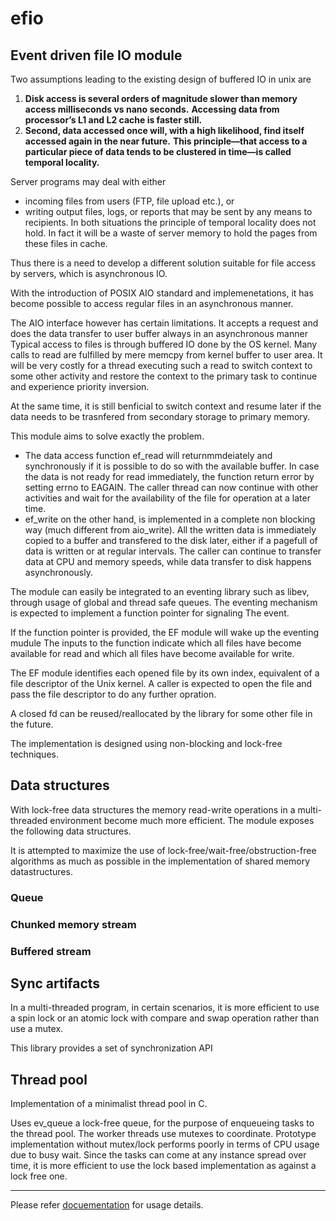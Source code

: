 # efio

## Event driven file IO module

Two assumptions leading to the existing design of buffered IO in unix are
1. **Disk access is several orders of magnitude slower than memory access milliseconds vs nano seconds.**
   **Accessing data from processor’s L1 and L2 cache is faster still.**
2. **Second, data accessed once will, with a high likelihood, find itself accessed again in the near future.**
   **This principle—that access to a particular piece of data tends to be clustered in time—is called**
   **temporal locality.**

Server programs may deal with either 
- incoming files from users (FTP, file upload etc.), or
- writing output files, logs, or reports that may be sent by any means to recipients. In both situations the principle of temporal locality does not hold. In fact it will be a waste of server memory to hold the pages from these files in cache.

Thus there is a need to develop a different solution suitable for file access by servers, which is asynchronous IO.

With the introduction of POSIX AIO standard and implemenetations, it has become possible to access regular
files in an asynchronous manner.

The AIO interface however has certain limitations.
It accepts a request and does the data transfer to user buffer always in an asynchronous manner
Typical access to files is through buffered IO done by the OS kernel. Many calls to read are fulfilled by mere
memcpy from kernel buffer to user area. It will be very costly for a thread executing such a read to switch context
to some other activity and restore the context to the primary task to continue and experience priority inversion.

At the same time, it is still benficial to switch context and resume later if the data needs to be trasnfered from
secondary storage to primary memory.

This module aims to solve exactly the problem.
- The data access function ef_read will returnmmdeiately and synchronously if it is possible to do so with the available buffer. In case the data is not ready for read immediately, the function return error by setting errno to EAGAIN. The caller thread can now continue with other activities and wait for the availability of the file for operation at a later time.
- ef_write on the other hand, is implemented in a complete non blocking way (much different from aio_write). All the written data is immediately copied to a buffer and transfered to the disk later, either if a pagefull of data is written or at regular intervals. The caller can continue to transfer data at CPU and memory speeds, while data transfer to disk happens asynchronously.

The module can easily be integrated to an eventing library such as libev, through usage of global and thread safe
queues. The eventing mechanism  is expected to implement a function pointer for signaling The event.

If the function pointer is provided, the EF module will wake up the eventing mudule
The inputs to the function  indicate which all files have become available for read and
which all files have become available for write.

The EF module identifies each opened file by its own index, equivalent of a file descriptor of the Unix kernel.
A caller is expected to open the file and pass the file descriptor to do any further opration.

A closed fd can be reused/reallocated by the library for some other file in the future.

The implementation is designed using non-blocking and lock-free techniques.

## Data structures

With lock-free data structures the memory read-write operations in a multi-threaded environment become much more efficient. The module exposes the following data structures.

It is attempted to maximize the use of lock-free/wait-free/obstruction-free algorithms as much as possible in the implementation of shared memory datastructures.

### Queue


### Chunked memory stream


### Buffered stream

## Sync artifacts

In a multi-threaded program, in certain scenarios, it is more efficient to use a spin lock or an atomic lock with compare and swap operation rather than use a mutex.

This library provides a set of synchronization API

## Thread pool

Implementation of a minimalist thread pool in C.

Uses ev_queue a lock-free queue, for the purpose of enqueueing tasks to the thread pool.
The worker threads use mutexes to coordinate. Prototype implementation without mutex/lock performs poorly in terms of CPU usage due to    busy wait. Since the tasks can come at any instance spread over time, it is more efficient to use the lock based implementation as        against a lock free one.


------

Please refer [docuementation](https://github.com/Tekenlight/efio/wiki) for usage details.

